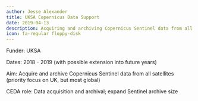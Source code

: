 ```yaml
---
author: Jesse Alexander
title: UKSA Copernicus Data Support
date: 2019-04-13
description: Acquiring and archiving Copernicus Sentinel data from all satellites
icon: fa-regular floppy-disk
---
```

Funder: UKSA

Dates: 2018 - 2019 (with possible extension into future years)

Aim: Acquire and archive Copernicus Sentinel data from all satellites (priority focus on UK, but most global)

CEDA role: Data acquisition and archival; expand Sentinel archive size
